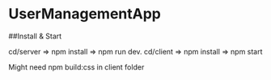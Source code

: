 # UserManagementApp

##Install & Start

cd/server => npm install => npm run dev. 
cd/client => npm install => npm start

Might need npm build:css in client folder
